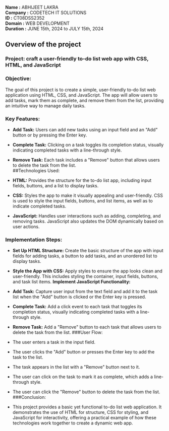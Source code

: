 **Name :** ABHIJEET LAKRA  
**Company :** CODETECH IT SOLUTIONS  
**ID :** CT08DSS2352  
**Domain :** WEB DEVELOPMENT  
**Duration :** JUNE 15th, 2024 to JULY 15th, 2024  


## Overview of the project


### Project: craft a user-friendly to-do list web app with CSS, HTML, and JavaScript

### Objective:  
The goal of this project is to create a simple, user-friendly to-do list web application using HTML, CSS, and JavaScript. The app will allow users to add tasks, mark them as complete, and remove them from the list, providing an intuitive way to manage daily tasks.  

### Key Features:

- **Add Task:** Users can add new tasks using an input field and an "Add" button or by pressing the Enter key.  
- **Complete Task:** Clicking on a task toggles its completion status, visually indicating completed tasks with a line-through style.  
- **Remove Task:** Each task includes a "Remove" button that allows users to delete the task from the list.  
##Technologies Used:

- **HTML:** Provides the structure for the to-do list app, including input fields, buttons, and a list to display tasks.
- **CSS:** Styles the app to make it visually appealing and user-friendly. CSS is used to style the input fields, buttons, and list items, as well as to indicate completed tasks.
- **JavaScript:** Handles user interactions such as adding, completing, and removing tasks. JavaScript also updates the DOM dynamically based on user actions.
### Implementation Steps:

- **Set Up HTML Structure:** Create the basic structure of the app with input fields for adding tasks, a button to add tasks, and an unordered list to display tasks.
- **Style the App with CSS:** Apply styles to ensure the app looks clean and user-friendly. This includes styling the container, input fields, buttons, and task list items.
**Implement JavaScript Functionality:**  
- **Add Task:** Capture user input from the text field and add it to the task list when the "Add" button is clicked or the Enter key is pressed.
- **Complete Task:** Add a click event to each task that toggles its completion status, visually indicating completed tasks with a line-through style.
- **Remove Task:** Add a "Remove" button to each task that allows users to delete the task from the list.
###User Flow:

- The user enters a task in the input field.
- The user clicks the "Add" button or presses the Enter key to add the task to the list.
- The task appears in the list with a "Remove" button next to it.
- The user can click on the task to mark it as complete, which adds a line-through style.
- The user can click the "Remove" button to delete the task from the list.
###Conclusion:
- This project provides a basic yet functional to-do list web application. It demonstrates the use of HTML for structure, CSS for styling, and JavaScript for interactivity, offering a practical example of how these technologies work together to create a dynamic web app.








